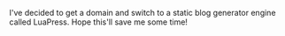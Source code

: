 I've decided to get a domain and switch to a static blog generator engine called LuaPress. Hope this'll save me some time!
